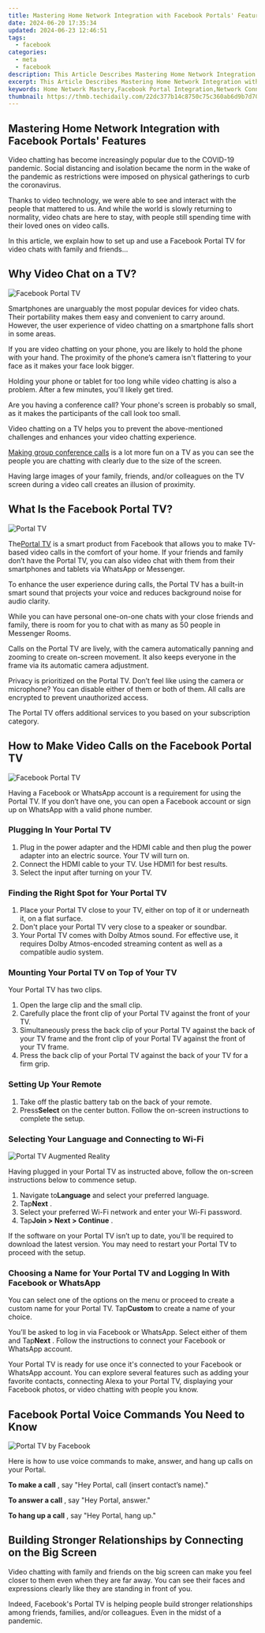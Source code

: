 ```yaml
---
title: Mastering Home Network Integration with Facebook Portals' Features
date: 2024-06-20 17:35:34
updated: 2024-06-23 12:46:51
tags:
  - facebook
categories:
  - meta
  - facebook
description: This Article Describes Mastering Home Network Integration with Facebook Portals' Features
excerpt: This Article Describes Mastering Home Network Integration with Facebook Portals' Features
keywords: Home Network Mastery,Facebook Portal Integration,Network Connectivity Solutions,Social Media Hub System,Secure Home Internet Access,Cross-Platform Networking,Smart Home Gateway Technology
thumbnail: https://thmb.techidaily.com/22dc377b14c8750c75c360ab6d9b7d702e69a18c8a5a08c607e9cd26432f995f.jpg
---
```


## Mastering Home Network Integration with Facebook Portals' Features

 Video chatting has become increasingly popular due to the COVID-19 pandemic. Social distancing and isolation became the norm in the wake of the pandemic as restrictions were imposed on physical gatherings to curb the coronavirus.

 Thanks to video technology, we were able to see and interact with the people that mattered to us. And while the world is slowly returning to normality, video chats are here to stay, with people still spending time with their loved ones on video calls.

 In this article, we explain how to set up and use a Facebook Portal TV for video chats with family and friends...

## Why Video Chat on a TV?

![Facebook Portal TV](https://static1.makeuseofimages.com/wordpress/wp-content/uploads/2021/06/Portal-tv-video-call.jpg)

 Smartphones are unarguably the most popular devices for video chats. Their portability makes them easy and convenient to carry around. However, the user experience of video chatting on a smartphone falls short in some areas.

 If you are video chatting on your phone, you are likely to hold the phone with your hand. The proximity of the phone’s camera isn't flattering to your face as it makes your face look bigger.

 Holding your phone or tablet for too long while video chatting is also a problem. After a few minutes, you'll likely get tired.

 Are you having a conference call? Your phone's screen is probably so small, as it makes the participants of the call look too small.

 Video chatting on a TV helps you to prevent the above-mentioned challenges and enhances your video chatting experience.

[Making group conference calls](https://www.makeuseof.com/tag/6-excellent-apps-to-place-group-and-conference-calls/) is a lot more fun on a TV as you can see the people you are chatting with clearly due to the size of the screen.

 Having large images of your family, friends, and/or colleagues on the TV screen during a video call creates an illusion of proximity.

## What Is the Facebook Portal TV?

![Portal TV](https://static1.makeuseofimages.com/wordpress/wp-content/uploads/2021/06/Portal-tv-alexa.jpeg)

 The[Portal TV](https://portal.facebook.com/) is a smart product from Facebook that allows you to make TV-based video calls in the comfort of your home. If your friends and family don’t have the Portal TV, you can also video chat with them from their smartphones and tablets via WhatsApp or Messenger.

 To enhance the user experience during calls, the Portal TV has a built-in smart sound that projects your voice and reduces background noise for audio clarity.

 While you can have personal one-on-one chats with your close friends and family, there is room for you to chat with as many as 50 people in Messenger Rooms.

 Calls on the Portal TV are lively, with the camera automatically panning and zooming to create on-screen movement. It also keeps everyone in the frame via its automatic camera adjustment.

 Privacy is prioritized on the Portal TV. Don’t feel like using the camera or microphone? You can disable either of them or both of them. All calls are encrypted to prevent unauthorized access.

 The Portal TV offers additional services to you based on your subscription category.

## How to Make Video Calls on the Facebook Portal TV

![Facebook Portal TV](https://static1.makeuseofimages.com/wordpress/wp-content/uploads/2021/06/Facebook-portal-tv.jpeg)

 Having a Facebook or WhatsApp account is a requirement for using the Portal TV. If you don’t have one, you can open a Facebook account or sign up on WhatsApp with a valid phone number.

### Plugging In Your Portal TV

1. Plug in the power adapter and the HDMI cable and then plug the power adapter into an electric source. Your TV will turn on.
2. Connect the HDMI cable to your TV. Use HDMI1 for best results.
3. Select the input after turning on your TV.

### Finding the Right Spot for Your Portal TV

1. Place your Portal TV close to your TV, either on top of it or underneath it, on a flat surface.
2. Don't place your Portal TV very close to a speaker or soundbar.
3. Your Portal TV comes with Dolby Atmos sound. For effective use, it requires Dolby Atmos-encoded streaming content as well as a compatible audio system.

### Mounting Your Portal TV on Top of Your TV

Your Portal TV has two clips.

1. Open the large clip and the small clip.
2. Carefully place the front clip of your Portal TV against the front of your TV.
3. Simultaneously press the back clip of your Portal TV against the back of your TV frame and the front clip of your Portal TV against the front of your TV frame.
4. Press the back clip of your Portal TV against the back of your TV for a firm grip.

### Setting Up Your Remote

1. Take off the plastic battery tab on the back of your remote.
2. Press**Select** on the center button. Follow the on-screen instructions to complete the setup.

### Selecting Your Language and Connecting to Wi-Fi

![Portal TV Augmented Reality](https://static1.makeuseofimages.com/wordpress/wp-content/uploads/2021/06/Portal-TV-augmented-reality.jpg)

 Having plugged in your Portal TV as instructed above, follow the on-screen instructions below to commence setup.

1. Navigate to**Language** and select your preferred language.
2. Tap**Next** .
3. Select your preferred Wi-Fi network and enter your Wi-Fi password.
4. Tap**Join > Next > Continue** .

 If the software on your Portal TV isn’t up to date, you'll be required to download the latest version. You may need to restart your Portal TV to proceed with the setup.

### Choosing a Name for Your Portal TV and Logging In With Facebook or WhatsApp

 You can select one of the options on the menu or proceed to create a custom name for your Portal TV. Tap**Custom** to create a name of your choice.

 You’ll be asked to log in via Facebook or WhatsApp. Select either of them and Tap**Next** . Follow the instructions to connect your Facebook or WhatsApp account.

 Your Portal TV is ready for use once it's connected to your Facebook or WhatsApp account. You can explore several features such as adding your favorite contacts, connecting Alexa to your Portal TV, displaying your Facebook photos, or video chatting with people you know.

## Facebook Portal Voice Commands You Need to Know

![Portal TV by Facebook](https://static1.makeuseofimages.com/wordpress/wp-content/uploads/2021/06/Portal-TV-by-facebook-copy.jpg)

 Here is how to use voice commands to make, answer, and hang up calls on your Portal.

**To make a call** , say "Hey Portal, call (insert contact’s name)."

**To answer a call** , say "Hey Portal, answer."

**To hang up a call** , say "Hey Portal, hang up."

## Building Stronger Relationships by Connecting on the Big Screen

 Video chatting with family and friends on the big screen can make you feel closer to them even when they are far away. You can see their faces and expressions clearly like they are standing in front of you.

 Indeed, Facebook's Portal TV is helping people build stronger relationships among friends, families, and/or colleagues. Even in the midst of a pandemic.


<ins class="adsbygoogle"
     style="display:block"
     data-ad-format="autorelaxed"
     data-ad-client="ca-pub-7571918770474297"
     data-ad-slot="1223367746"></ins>



<ins class="adsbygoogle"
     style="display:block"
     data-ad-client="ca-pub-7571918770474297"
     data-ad-slot="8358498916"
     data-ad-format="auto"
     data-full-width-responsive="true"></ins>
